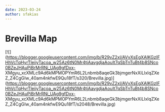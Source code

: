 ```yaml
---
date: 2023-03-24
author: sfakias
---
```

# Brevilla Map



[![](https://blogger.googleusercontent.com/img/b/R29vZ2xl/AVvXsEgXAlKGzIFHhVcTqHyrTleiiyTacoa_w25Az6tN0Mr4tjAavgdjaAouIt7qSbTnTuBt4b8SNco0BZeJHAuPiBrMrRNi_UAg9gfDxx-
XMgyu_xcXMLc9Ad6kMPMOPYmR6L2Lnbmb8aqeGk3bjmgerNxXiLlxIqZXeZ_Z4CgGIw_40am4nkfwE9Qu18fT/s320/Brevilla.jpg)](https://blogger.googleusercontent.com/img/b/R29vZ2xl/AVvXsEgXAlKGzIFHhVcTqHyrTleiiyTacoa_w25Az6tN0Mr4tjAavgdjaAouIt7qSbTnTuBt4b8SNco0BZeJHAuPiBrMrRNi_UAg9gfDxx-
XMgyu_xcXMLc9Ad6kMPMOPYmR6L2Lnbmb8aqeGk3bjmgerNxXiLlxIqZXeZ_Z4CgGIw_40am4nkfwE9Qu18fT/s2048/Brevilla.jpg)



